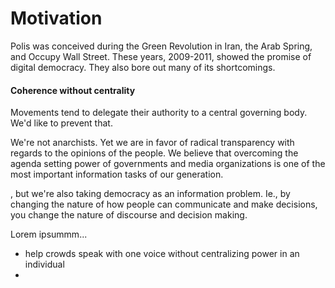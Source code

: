 # Motivation

Polis was conceived during the Green Revolution in Iran, the Arab Spring, and Occupy Wall Street. These years, 2009-2011, showed the promise of digital democracy. They also bore out many of its shortcomings.

#### Coherence without centrality

Movements tend to delegate their authority to a central governing body. We'd like to prevent that. 

We're not anarchists. Yet we are in favor of radical transparency with regards to the opinions of the people. We believe that overcoming the agenda setting power of governments and media organizations is one of the most important information tasks of our generation. 

, but we're also taking democracy as an information problem. Ie., by changing the nature of how people can communicate and make decisions, you change the nature of discourse and decision making. 

Lorem ipsummm...

* help crowds speak with one voice without centralizing power in an individual
* 